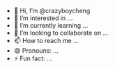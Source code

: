 - 👋 Hi, I’m @crazyboycheng
- 👀 I’m interested in ...
- 🌱 I’m currently learning ...
- 💞️ I’m looking to collaborate on ...
- 📫 How to reach me ...
- 😄 Pronouns: ...
- ⚡ Fun fact: ...

<!---
crazyboycheng/crazyboycheng is a ✨ special ✨ repository because its `README.md` (this file) appears on your GitHub profile.
You can click the Preview link to take a look at your changes.
--->
